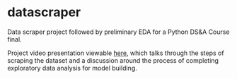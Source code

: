 # datascraper
Data scraper project followed by preliminary EDA for a Python DS&amp;A Course final.

Project video presentation viewable [here](https://1drv.ms/v/s!AjtH7dXI1HLRhR-fymgO0QfpZJBd?e=XpICga), which talks through the steps of scraping the dataset and a discussion around the process of completing exploratory data analysis for model building.


